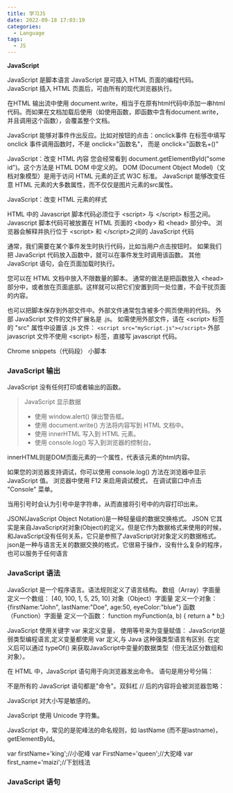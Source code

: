 ```yaml
---
title: 学习JS
date: 2022-09-18 17:03:19
categories: 
  - Language
tags:
  - JS
---
```


**JavaScript**

<!--more-->

JavaScript 是脚本语言
JavaScript 是可插入 HTML 页面的编程代码。
JavaScript 插入 HTML 页面后，可由所有的现代浏览器执行。

在HTML 输出流中使用 document.write，相当于在原有html代码中添加一串html代码。而如果在文档加载后使用（如使用函数，即函数中含有document.write，并且调用这个函数），会覆盖整个文档。

JavaScript 能够对事件作出反应。比如对按钮的点击：onclick事件
在标签中填写 onclick 事件调用函数时，不是 onclick="函数名"， 而是 onclick="函数名+()"

JavaScript：改变 HTML 内容
您会经常看到 document.getElementById("some id")。这个方法是 HTML DOM 中定义的。
DOM (Document Object Model)（文档对象模型）是用于访问 HTML 元素的正式 W3C 标准。
JavaScript 能够改变任意 HTML 元素的大多数属性，而不仅仅是图片元素的src属性。

JavaScript：改变 HTML 元素的样式

HTML 中的 Javascript 脚本代码必须位于 \<script> 与 \</script> 标签之间。
Javascript 脚本代码可被放置在 HTML 页面的 \<body> 和 \<head> 部分中。
浏览器会解释并执行位于 \<script> 和 \</script>之间的 JavaScript 代码 


通常，我们需要在某个事件发生时执行代码，比如当用户点击按钮时。
如果我们把 JavaScript 代码放入函数中，就可以在事件发生时调用该函数。
其他 JavaScript 语句，会在页面加载时执行。

您可以在 HTML 文档中放入不限数量的脚本。
通常的做法是把函数放入 \<head> 部分中，或者放在页面底部。这样就可以把它们安置到同一处位置，不会干扰页面的内容。

也可以把脚本保存到外部文件中。外部文件通常包含被多个网页使用的代码。
外部 JavaScript 文件的文件扩展名是 .js。
如需使用外部文件，请在 \<script> 标签的 "src" 属性中设置该 .js 文件：
` <script src="myScript.js"></script> `
外部 javascript 文件不使用 \<script> 标签，直接写 javascript 代码。

Chrome snippets（代码段） 小脚本

### JavaScript 输出
JavaScript 没有任何打印或者输出的函数。
> JavaScript 显示数据
> - 使用 window.alert() 弹出警告框。
> - 使用 document.write() 方法将内容写到 HTML 文档中。
> - 使用 innerHTML 写入到 HTML 元素。
> - 使用 console.log() 写入到浏览器的控制台。

innerHTML则是DOM页面元素的一个属性，代表该元素的html内容。

如果您的浏览器支持调试，你可以使用 console.log() 方法在浏览器中显示 JavaScript 值。
浏览器中使用 F12 来启用调试模式， 在调试窗口中点击 "Console" 菜单。

当用引号时会认为引号中是字符串，从而直接将引号中的内容打印出来。

JSON(JavaScript Object Notation)是一种轻量级的数据交换格式。
JSON 它其实是来自JavaScript对对象(Object)的定义。但是它作为数据格式来使用的时候，和JavaScript没有任何关系，它只是参照了JavaScript对对象定义的数据格式。
json是一种与语言无关的数据交换的格式，它很易于操作，没有什么复杂的程序，也可以服务于任何语言

### JavaScript 语法
JavaScript 是一个程序语言。语法规则定义了语言结构。
数组（Array）字面量 定义一个数组：
[40, 100, 1, 5, 25, 10]
对象（Object）字面量 定义一个对象：
{firstName:"John", lastName:"Doe", age:50, eyeColor:"blue"}
函数（Function）字面量 定义一个函数：
function myFunction(a, b) { return a * b;}

JavaScript 使用关键字 var 来定义变量， 使用等号来为变量赋值：
JavaScript是弱类型编程语言,定义变量都使用 var 定义,与 Java 这种强类型语言有区别.
在定义后可以通过 typeOf() 来获取JavaScript中变量的数据类型（但无法区分数组和对象）。

在 HTML 中，JavaScript 语句用于向浏览器发出命令。
语句是用分号分隔：

不是所有的 JavaScript 语句都是"命令"。双斜杠 // 后的内容将会被浏览器忽略：

JavaScript 对大小写是敏感的。

JavaScript 使用 Unicode 字符集。

JavaScript 中，常见的是驼峰法的命名规则，如 lastName (而不是lastname)，getElementById。

var firstName='king';//小驼峰
var FirstName='queen';//大驼峰
var first_name='maizi';//下划线法

### JavaScript 语句






















































































